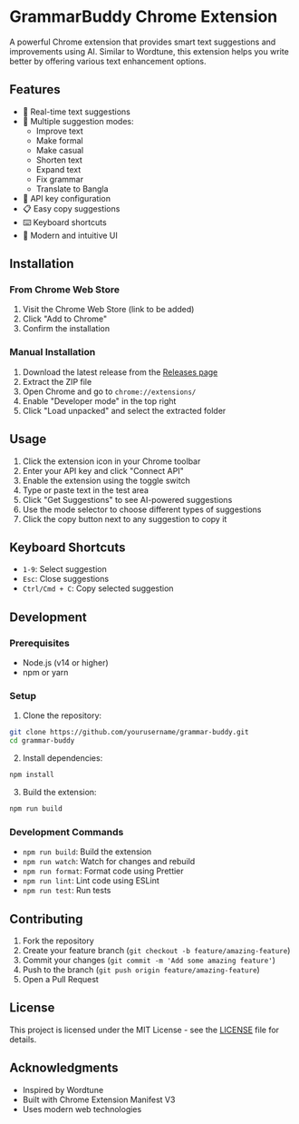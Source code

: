 # GrammarBuddy Chrome Extension

A powerful Chrome extension that provides smart text suggestions and improvements using AI. Similar to Wordtune, this extension helps you write better by offering various text enhancement options.

## Features

- 🔄 Real-time text suggestions
- 🎯 Multiple suggestion modes:
  - Improve text
  - Make formal
  - Make casual
  - Shorten text
  - Expand text
  - Fix grammar
  - Translate to Bangla
- 🔑 API key configuration
- 📋 Easy copy suggestions
- ⌨️ Keyboard shortcuts
- 🎨 Modern and intuitive UI

## Installation

### From Chrome Web Store
1. Visit the Chrome Web Store (link to be added)
2. Click "Add to Chrome"
3. Confirm the installation

### Manual Installation
1. Download the latest release from the [Releases page](https://github.com/yourusername/grammar-buddy/releases)
2. Extract the ZIP file
3. Open Chrome and go to `chrome://extensions/`
4. Enable "Developer mode" in the top right
5. Click "Load unpacked" and select the extracted folder

## Usage

1. Click the extension icon in your Chrome toolbar
2. Enter your API key and click "Connect API"
3. Enable the extension using the toggle switch
4. Type or paste text in the test area
5. Click "Get Suggestions" to see AI-powered suggestions
6. Use the mode selector to choose different types of suggestions
7. Click the copy button next to any suggestion to copy it

## Keyboard Shortcuts

- `1-9`: Select suggestion
- `Esc`: Close suggestions
- `Ctrl/Cmd + C`: Copy selected suggestion

## Development

### Prerequisites
- Node.js (v14 or higher)
- npm or yarn

### Setup
1. Clone the repository:
```bash
git clone https://github.com/yourusername/grammar-buddy.git
cd grammar-buddy
```

2. Install dependencies:
```bash
npm install
```

3. Build the extension:
```bash
npm run build
```

### Development Commands
- `npm run build`: Build the extension
- `npm run watch`: Watch for changes and rebuild
- `npm run format`: Format code using Prettier
- `npm run lint`: Lint code using ESLint
- `npm run test`: Run tests

## Contributing

1. Fork the repository
2. Create your feature branch (`git checkout -b feature/amazing-feature`)
3. Commit your changes (`git commit -m 'Add some amazing feature'`)
4. Push to the branch (`git push origin feature/amazing-feature`)
5. Open a Pull Request

## License

This project is licensed under the MIT License - see the [LICENSE](LICENSE) file for details.

## Acknowledgments

- Inspired by Wordtune
- Built with Chrome Extension Manifest V3
- Uses modern web technologies 